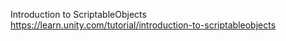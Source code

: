 
Introduction to ScriptableObjects
https://learn.unity.com/tutorial/introduction-to-scriptableobjects